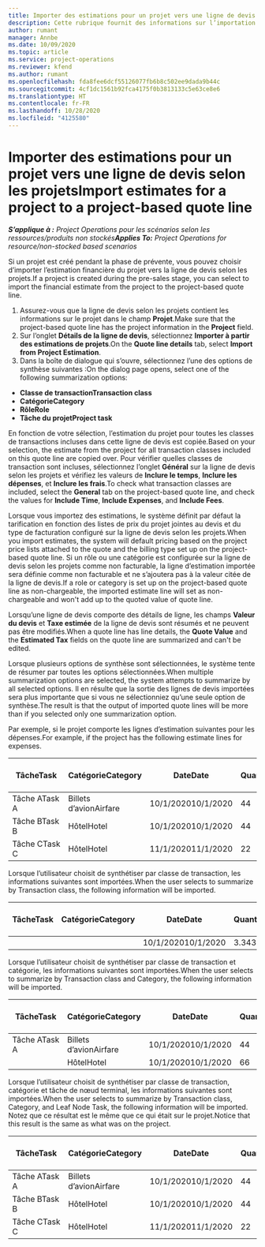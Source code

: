 ```yaml
---
title: Importer des estimations pour un projet vers une ligne de devis selon les projets
description: Cette rubrique fournit des informations sur l’importation des estimations à partir d’un projet vers une ligne du devis.
author: rumant
manager: Annbe
ms.date: 10/09/2020
ms.topic: article
ms.service: project-operations
ms.reviewer: kfend
ms.author: rumant
ms.openlocfilehash: fda8fee6dcf55126077fb6b8c502ee9dada9b44c
ms.sourcegitcommit: 4cf1dc1561b92fca4175f0b3813133c5e63ce8e6
ms.translationtype: HT
ms.contentlocale: fr-FR
ms.lasthandoff: 10/28/2020
ms.locfileid: "4125580"
---
```

# <a name="import-estimates-for-a-project-to-a-project-based-quote-line"></a><span data-ttu-id="b7c22-103">Importer des estimations pour un projet vers une ligne de devis selon les projets</span><span class="sxs-lookup"><span data-stu-id="b7c22-103">Import estimates for a project to a project-based quote line</span></span>

<span data-ttu-id="b7c22-104">_**S’applique à :** Project Operations pour les scénarios selon les ressources/produits non stockés_</span><span class="sxs-lookup"><span data-stu-id="b7c22-104">_**Applies To:** Project Operations for resource/non-stocked based scenarios_</span></span>


<span data-ttu-id="b7c22-105">Si un projet est créé pendant la phase de prévente, vous pouvez choisir d’importer l’estimation financière du projet vers la ligne de devis selon les projets.</span><span class="sxs-lookup"><span data-stu-id="b7c22-105">If a project is created during the pre-sales stage, you can select to import the financial estimate from the project to the project-based quote line.</span></span>

1. <span data-ttu-id="b7c22-106">Assurez-vous que la ligne de devis selon les projets contient les informations sur le projet dans le champ **Projet**.</span><span class="sxs-lookup"><span data-stu-id="b7c22-106">Make sure that the project-based quote line has the project information in the **Project** field.</span></span>
2. <span data-ttu-id="b7c22-107">Sur l’onglet **Détails de la ligne de devis**, sélectionnez **Importer à partir des estimations de projets**.</span><span class="sxs-lookup"><span data-stu-id="b7c22-107">On the **Quote line details** tab, select **Import from Project Estimation**.</span></span>
3. <span data-ttu-id="b7c22-108">Dans la boîte de dialogue qui s’ouvre, sélectionnez l’une des options de synthèse suivantes :</span><span class="sxs-lookup"><span data-stu-id="b7c22-108">On the dialog page opens, select one of the following summarization options:</span></span>

  - <span data-ttu-id="b7c22-109">**Classe de transaction**</span><span class="sxs-lookup"><span data-stu-id="b7c22-109">**Transaction class**</span></span>
  - <span data-ttu-id="b7c22-110">**Catégorie**</span><span class="sxs-lookup"><span data-stu-id="b7c22-110">**Category**</span></span>
  - <span data-ttu-id="b7c22-111">**Rôle**</span><span class="sxs-lookup"><span data-stu-id="b7c22-111">**Role**</span></span> 
  - <span data-ttu-id="b7c22-112">**Tâche du projet**</span><span class="sxs-lookup"><span data-stu-id="b7c22-112">**Project task**</span></span>

<span data-ttu-id="b7c22-113">En fonction de votre sélection, l’estimation du projet pour toutes les classes de transactions incluses dans cette ligne de devis est copiée.</span><span class="sxs-lookup"><span data-stu-id="b7c22-113">Based on your selection, the estimate from the project for all transaction classes included on this quote line are copied over.</span></span> <span data-ttu-id="b7c22-114">Pour vérifier quelles classes de transaction sont incluses, sélectionnez l’onglet **Général** sur la ligne de devis selon les projets et vérifiez les valeurs de **Inclure le temps**, **Inclure les dépenses**, et **Inclure les frais**.</span><span class="sxs-lookup"><span data-stu-id="b7c22-114">To check what transaction classes are included, select the **General** tab on the project-based quote line, and check the values for **Include Time**, **Include Expenses**, and **Include Fees**.</span></span>

<span data-ttu-id="b7c22-115">Lorsque vous importez des estimations, le système définit par défaut la tarification en fonction des listes de prix du projet jointes au devis et du type de facturation configuré sur la ligne de devis selon les projets.</span><span class="sxs-lookup"><span data-stu-id="b7c22-115">When you import estimates, the system will default pricing based on the project price lists attached to the quote and the billing type set up on the project-based quote line.</span></span> <span data-ttu-id="b7c22-116">Si un rôle ou une catégorie est configurée sur la ligne de devis selon les projets comme non facturable, la ligne d’estimation importée sera définie comme non facturable et ne s’ajoutera pas à la valeur citée de la ligne de devis.</span><span class="sxs-lookup"><span data-stu-id="b7c22-116">If a role or category is set up on the project-based quote line as non-chargeable, the imported estimate line will set as non-chargeable and won't add up to the quoted value of quote line.</span></span>

<span data-ttu-id="b7c22-117">Lorsqu’une ligne de devis comporte des détails de ligne, les champs **Valeur du devis** et **Taxe estimée** de la ligne de devis sont résumés et ne peuvent pas être modifiés.</span><span class="sxs-lookup"><span data-stu-id="b7c22-117">When a quote line has line details, the **Quote Value** and the **Estimated Tax** fields on the quote line are summarized and can't be edited.</span></span>

<span data-ttu-id="b7c22-118">Lorsque plusieurs options de synthèse sont sélectionnées, le système tente de résumer par toutes les options sélectionnées.</span><span class="sxs-lookup"><span data-stu-id="b7c22-118">When multiple summarization options are selected, the system attempts to summarize by all selected options.</span></span> <span data-ttu-id="b7c22-119">Il en résulte que la sortie des lignes de devis importées sera plus importante que si vous ne sélectionniez qu’une seule option de synthèse.</span><span class="sxs-lookup"><span data-stu-id="b7c22-119">The result is that the output of imported quote lines will be more than if you selected only one summarization option.</span></span>

<span data-ttu-id="b7c22-120">Par exemple, si le projet comporte les lignes d’estimation suivantes pour les dépenses.</span><span class="sxs-lookup"><span data-stu-id="b7c22-120">For example, if the project has the following estimate lines for expenses.</span></span>

| <span data-ttu-id="b7c22-121">Tâche</span><span class="sxs-lookup"><span data-stu-id="b7c22-121">Task</span></span> | <span data-ttu-id="b7c22-122">Catégorie</span><span class="sxs-lookup"><span data-stu-id="b7c22-122">Category</span></span> | <span data-ttu-id="b7c22-123">Date</span><span class="sxs-lookup"><span data-stu-id="b7c22-123">Date</span></span> | <span data-ttu-id="b7c22-124">Quantité</span><span class="sxs-lookup"><span data-stu-id="b7c22-124">Quantity</span></span> | <span data-ttu-id="b7c22-125">Prix unitaire</span><span class="sxs-lookup"><span data-stu-id="b7c22-125">Unit price</span></span> | <span data-ttu-id="b7c22-126">Montant</span><span class="sxs-lookup"><span data-stu-id="b7c22-126">Amount</span></span> |
| --- | --- | --- | --- | --- | --- |
| <span data-ttu-id="b7c22-127">Tâche A</span><span class="sxs-lookup"><span data-stu-id="b7c22-127">Task A</span></span> | <span data-ttu-id="b7c22-128">Billets d’avion</span><span class="sxs-lookup"><span data-stu-id="b7c22-128">Airfare</span></span> | <span data-ttu-id="b7c22-129">10/1/2020</span><span class="sxs-lookup"><span data-stu-id="b7c22-129">10/1/2020</span></span> | <span data-ttu-id="b7c22-130">4</span><span class="sxs-lookup"><span data-stu-id="b7c22-130">4</span></span> | <span data-ttu-id="b7c22-131">400</span><span class="sxs-lookup"><span data-stu-id="b7c22-131">400</span></span> | <span data-ttu-id="b7c22-132">1600</span><span class="sxs-lookup"><span data-stu-id="b7c22-132">1600</span></span> |
| <span data-ttu-id="b7c22-133">Tâche B</span><span class="sxs-lookup"><span data-stu-id="b7c22-133">Task B</span></span> | <span data-ttu-id="b7c22-134">Hôtel</span><span class="sxs-lookup"><span data-stu-id="b7c22-134">Hotel</span></span> | <span data-ttu-id="b7c22-135">10/1/2020</span><span class="sxs-lookup"><span data-stu-id="b7c22-135">10/1/2020</span></span> | <span data-ttu-id="b7c22-136">4</span><span class="sxs-lookup"><span data-stu-id="b7c22-136">4</span></span> | <span data-ttu-id="b7c22-137">200</span><span class="sxs-lookup"><span data-stu-id="b7c22-137">200</span></span> | <span data-ttu-id="b7c22-138">800</span><span class="sxs-lookup"><span data-stu-id="b7c22-138">800</span></span> |
| <span data-ttu-id="b7c22-139">Tâche C</span><span class="sxs-lookup"><span data-stu-id="b7c22-139">Task C</span></span> | <span data-ttu-id="b7c22-140">Hôtel</span><span class="sxs-lookup"><span data-stu-id="b7c22-140">Hotel</span></span> | <span data-ttu-id="b7c22-141">11/1/2020</span><span class="sxs-lookup"><span data-stu-id="b7c22-141">11/1/2020</span></span> | <span data-ttu-id="b7c22-142">2</span><span class="sxs-lookup"><span data-stu-id="b7c22-142">2</span></span> | <span data-ttu-id="b7c22-143">200</span><span class="sxs-lookup"><span data-stu-id="b7c22-143">200</span></span> | <span data-ttu-id="b7c22-144">400</span><span class="sxs-lookup"><span data-stu-id="b7c22-144">400</span></span> |

<span data-ttu-id="b7c22-145">Lorsque l’utilisateur choisit de synthétiser par classe de transaction, les informations suivantes sont importées.</span><span class="sxs-lookup"><span data-stu-id="b7c22-145">When the user selects to summarize by Transaction class, the following information will be imported.</span></span>

| <span data-ttu-id="b7c22-146">Tâche</span><span class="sxs-lookup"><span data-stu-id="b7c22-146">Task</span></span> | <span data-ttu-id="b7c22-147">Catégorie</span><span class="sxs-lookup"><span data-stu-id="b7c22-147">Category</span></span> | <span data-ttu-id="b7c22-148">Date</span><span class="sxs-lookup"><span data-stu-id="b7c22-148">Date</span></span> | <span data-ttu-id="b7c22-149">Quantité</span><span class="sxs-lookup"><span data-stu-id="b7c22-149">Quantity</span></span> | <span data-ttu-id="b7c22-150">Prix unitaire</span><span class="sxs-lookup"><span data-stu-id="b7c22-150">Unit price</span></span> | <span data-ttu-id="b7c22-151">Montant</span><span class="sxs-lookup"><span data-stu-id="b7c22-151">Amount</span></span> |
| --- | --- | --- | --- | --- | --- |
| | | <span data-ttu-id="b7c22-152">10/1/2020</span><span class="sxs-lookup"><span data-stu-id="b7c22-152">10/1/2020</span></span> | <span data-ttu-id="b7c22-153">3.34</span><span class="sxs-lookup"><span data-stu-id="b7c22-153">3.34</span></span> | <span data-ttu-id="b7c22-154">840</span><span class="sxs-lookup"><span data-stu-id="b7c22-154">840</span></span> | <span data-ttu-id="b7c22-155">2800</span><span class="sxs-lookup"><span data-stu-id="b7c22-155">2800</span></span> |

<span data-ttu-id="b7c22-156">Lorsque l’utilisateur choisit de synthétiser par classe de transaction et catégorie, les informations suivantes sont importées.</span><span class="sxs-lookup"><span data-stu-id="b7c22-156">When the user selects to summarize by Transaction class and Category, the following information will be imported.</span></span>

| <span data-ttu-id="b7c22-157">Tâche</span><span class="sxs-lookup"><span data-stu-id="b7c22-157">Task</span></span> | <span data-ttu-id="b7c22-158">Catégorie</span><span class="sxs-lookup"><span data-stu-id="b7c22-158">Category</span></span> | <span data-ttu-id="b7c22-159">Date</span><span class="sxs-lookup"><span data-stu-id="b7c22-159">Date</span></span> | <span data-ttu-id="b7c22-160">Quantité</span><span class="sxs-lookup"><span data-stu-id="b7c22-160">Quantity</span></span> | <span data-ttu-id="b7c22-161">Prix unitaire</span><span class="sxs-lookup"><span data-stu-id="b7c22-161">Unit price</span></span> | <span data-ttu-id="b7c22-162">Montant</span><span class="sxs-lookup"><span data-stu-id="b7c22-162">Amount</span></span> |
| --- | --- | --- | --- | --- | --- |
| <span data-ttu-id="b7c22-163">Tâche A</span><span class="sxs-lookup"><span data-stu-id="b7c22-163">Task A</span></span> | <span data-ttu-id="b7c22-164">Billets d’avion</span><span class="sxs-lookup"><span data-stu-id="b7c22-164">Airfare</span></span> | <span data-ttu-id="b7c22-165">10/1/2020</span><span class="sxs-lookup"><span data-stu-id="b7c22-165">10/1/2020</span></span> | <span data-ttu-id="b7c22-166">4</span><span class="sxs-lookup"><span data-stu-id="b7c22-166">4</span></span> | <span data-ttu-id="b7c22-167">400</span><span class="sxs-lookup"><span data-stu-id="b7c22-167">400</span></span> | <span data-ttu-id="b7c22-168">1600</span><span class="sxs-lookup"><span data-stu-id="b7c22-168">1600</span></span> |
| | <span data-ttu-id="b7c22-169">Hôtel</span><span class="sxs-lookup"><span data-stu-id="b7c22-169">Hotel</span></span> | <span data-ttu-id="b7c22-170">10/1/2020</span><span class="sxs-lookup"><span data-stu-id="b7c22-170">10/1/2020</span></span> | <span data-ttu-id="b7c22-171">6</span><span class="sxs-lookup"><span data-stu-id="b7c22-171">6</span></span> | <span data-ttu-id="b7c22-172">200</span><span class="sxs-lookup"><span data-stu-id="b7c22-172">200</span></span> | <span data-ttu-id="b7c22-173">1200</span><span class="sxs-lookup"><span data-stu-id="b7c22-173">1200</span></span> |

<span data-ttu-id="b7c22-174">Lorsque l’utilisateur choisit de synthétiser par classe de transaction, catégorie et tâche de nœud terminal, les informations suivantes sont importées.</span><span class="sxs-lookup"><span data-stu-id="b7c22-174">When the user selects to summarize by Transaction class, Category, and Leaf Node Task, the following information will be imported.</span></span> <span data-ttu-id="b7c22-175">Notez que ce résultat est le même que ce qui était sur le projet.</span><span class="sxs-lookup"><span data-stu-id="b7c22-175">Notice that this result is the same as what was on the project.</span></span>

| <span data-ttu-id="b7c22-176">Tâche</span><span class="sxs-lookup"><span data-stu-id="b7c22-176">Task</span></span> | <span data-ttu-id="b7c22-177">Catégorie</span><span class="sxs-lookup"><span data-stu-id="b7c22-177">Category</span></span> | <span data-ttu-id="b7c22-178">Date</span><span class="sxs-lookup"><span data-stu-id="b7c22-178">Date</span></span> | <span data-ttu-id="b7c22-179">Quantité</span><span class="sxs-lookup"><span data-stu-id="b7c22-179">Quantity</span></span> | <span data-ttu-id="b7c22-180">Prix unitaire</span><span class="sxs-lookup"><span data-stu-id="b7c22-180">Unit price</span></span> | <span data-ttu-id="b7c22-181">Montant</span><span class="sxs-lookup"><span data-stu-id="b7c22-181">Amount</span></span> |
| --- | --- | --- | --- | --- | --- |
| <span data-ttu-id="b7c22-182">Tâche A</span><span class="sxs-lookup"><span data-stu-id="b7c22-182">Task A</span></span> | <span data-ttu-id="b7c22-183">Billets d’avion</span><span class="sxs-lookup"><span data-stu-id="b7c22-183">Airfare</span></span> | <span data-ttu-id="b7c22-184">10/1/2020</span><span class="sxs-lookup"><span data-stu-id="b7c22-184">10/1/2020</span></span> | <span data-ttu-id="b7c22-185">4</span><span class="sxs-lookup"><span data-stu-id="b7c22-185">4</span></span> | <span data-ttu-id="b7c22-186">400</span><span class="sxs-lookup"><span data-stu-id="b7c22-186">400</span></span> | <span data-ttu-id="b7c22-187">1600</span><span class="sxs-lookup"><span data-stu-id="b7c22-187">1600</span></span> |
| <span data-ttu-id="b7c22-188">Tâche B</span><span class="sxs-lookup"><span data-stu-id="b7c22-188">Task B</span></span> | <span data-ttu-id="b7c22-189">Hôtel</span><span class="sxs-lookup"><span data-stu-id="b7c22-189">Hotel</span></span> | <span data-ttu-id="b7c22-190">10/1/2020</span><span class="sxs-lookup"><span data-stu-id="b7c22-190">10/1/2020</span></span> | <span data-ttu-id="b7c22-191">4</span><span class="sxs-lookup"><span data-stu-id="b7c22-191">4</span></span> | <span data-ttu-id="b7c22-192">200</span><span class="sxs-lookup"><span data-stu-id="b7c22-192">200</span></span> | <span data-ttu-id="b7c22-193">800</span><span class="sxs-lookup"><span data-stu-id="b7c22-193">800</span></span> |
| <span data-ttu-id="b7c22-194">Tâche C</span><span class="sxs-lookup"><span data-stu-id="b7c22-194">Task C</span></span> | <span data-ttu-id="b7c22-195">Hôtel</span><span class="sxs-lookup"><span data-stu-id="b7c22-195">Hotel</span></span> | <span data-ttu-id="b7c22-196">11/1/2020</span><span class="sxs-lookup"><span data-stu-id="b7c22-196">11/1/2020</span></span> | <span data-ttu-id="b7c22-197">2</span><span class="sxs-lookup"><span data-stu-id="b7c22-197">2</span></span> | <span data-ttu-id="b7c22-198">200</span><span class="sxs-lookup"><span data-stu-id="b7c22-198">200</span></span> | <span data-ttu-id="b7c22-199">400</span><span class="sxs-lookup"><span data-stu-id="b7c22-199">400</span></span> |
